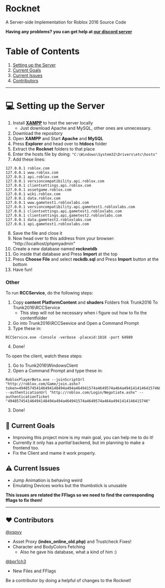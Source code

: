 # Rocknet

A Server-side Implementation for Roblox 2016 Source Code<br>

**Having any problems? you can get help at [our discord server](https://www.discord.gg/rVrYHdrbsp)**<br>

# Table of Contents
1. [Setting up the Server](#-setting-up-the-server)
2. [Current Goals](#-current-goals)
3. [Current Issues](#%EF%B8%8F-current-issues)
4. [Contributors](#%EF%B8%8F-contributors)

---

# 💻 Setting up the Server
1. Install **[XAMPP](https://www.apachefriends.org/index.html)** to host the server locally
   - Just download Apache and MySQL, other ones are unnecessary.
2. Download the repository
3. Open **XAMPP** and Start **Apache** and **MySQL**
4. Press **Explorer** and head over to **htdocs** folder
5. Extract the **Rocknet** folders to that place
6. Enter the hosts file by doing: `"C:\Windows\System32\Drivers\etc\hosts"`
7. Add these lines:
```
127.0.0.1 roblox.com 
127.0.0.1 www.roblox.com 
127.0.0.1 api.roblox.com
127.0.0.1 versioncompatibility.api.roblox.com
127.0.0.1 clientsettings.api.roblox.com
127.0.0.1 assetgame.roblox.com
127.0.0.1 wiki.roblox.com
127.0.0.1 data.roblox.com
127.0.0.1 www.gametest1.robloxlabs.com
127.0.0.1 versioncompatibility.api.gametest1.robloxlabs.com
127.0.0.1 clientsettings.api.gametest1.robloxlabs.com
127.0.0.1 clientsettings.api.gametest2.robloxlabs.com
127.0.0.1 data.gametest2.robloxlabs.com
127.0.0.1 api.gametest1.robloxlabs.com
```
8. Save the file and close it
9. Now head over to this address from your browser: "http://localhost/phpmyadmin"
10. Create a new database named **rocknetdb**
11. Go inside that database and Press **Import** at the top
12. Press **Choose File** and select **rockdb.sql** and Press **Import** button at the bottom
13. Have fun!

### Other
To run **RCCService**, do the following steps:
1. Copy **content** **PlatformContent** and **shaders** Folders frok Trunk2016 To Trunk2016\RCCService
   - This step will not be necessary when i figure out how to fix the contentfolder
2. Go into Trunk2016\RCCSeevice and Open a Command Prompt
3. Type these in:
```
RCCService.exe -Console -verbose -placeid:1818 -port 64989
```

4. Done!

To open the client, watch these steps:
1. Go to Trunk2016\WindowsClient
2. Open a Command Prompt and type these in:
```
RobloxPlayerBeta.exe --joinScriptUrl "http://roblox.com/Game/join.ashx?token=494857454146494148494a494a464941574a4649574a464a4941414146415746&id=-1" --authenticationUrl "http://roblox.com/Login/Negotiate.ashx" --authenticationTicket "494857454146494148494a494a464941574a4649574a464a4941414146415746"
```
3. Done!

## 🎯 Current Goals
- Improving this project more is my main goal, you can help me to do it!
- Currently it only has a *partial* backend, but im planning to make a frontend too.
- Fix the Client and mame it work properly.

## ⚠️ Current Issues

- Jump Animation is behaving weird
- Emulating Devices works but the thumbstick is unusable

**This issues are related the FFlags so we need to find the corresponding fflags to fix them!**

---

## ❤️ Contributors
[@xspyy](https://github.com/xspyy)
* Asset Proxy **(index_online_old.php)** and Trustcheck Fixes!
* Character and BodyColors Fetching
   * Also he gave his database, what a kind of him :)


[@bpr1ch3](https://github.com/bpr1ch3)
* New Files and FFlags

Be a contributor by doing a helpful of changes to the Rocknet!
